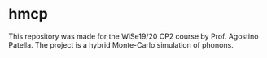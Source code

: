 # hmcp

This repository was made for the WiSe19/20 CP2 course by Prof. Agostino Patella. The project is a hybrid Monte-Carlo simulation of phonons.
